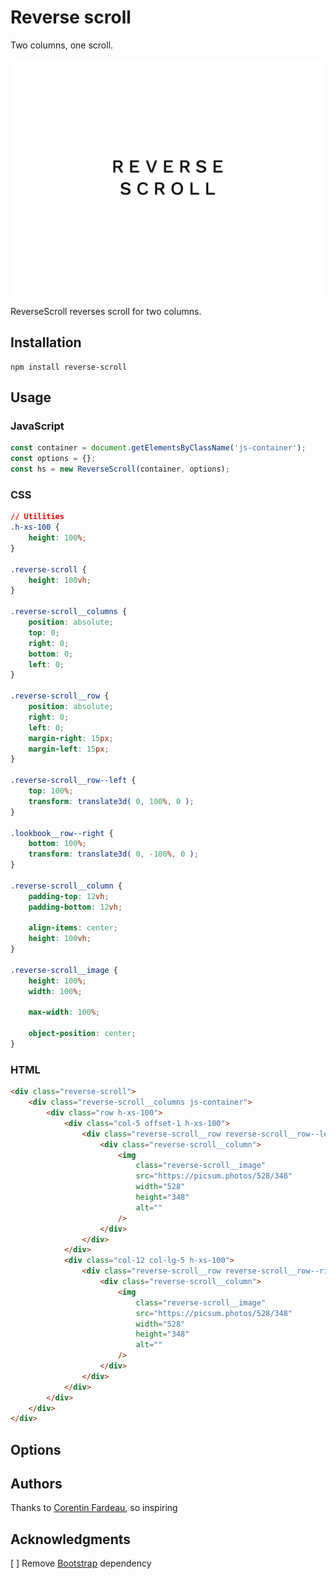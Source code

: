 # Reverse scroll

Two columns, one scroll.

![Reverse scroll](screenshot.jpg)

ReverseScroll reverses scroll for two columns.

## Installation

```
npm install reverse-scroll
```

## Usage

### JavaScript

```javascript
const container = document.getElementsByClassName('js-container');
const options = {};
const hs = new ReverseScroll(container, options);
```

### CSS

```css
// Utilities
.h-xs-100 {
	height: 100%;
}

.reverse-scroll {
	height: 100vh;
}

.reverse-scroll__columns {
	position: absolute;
	top: 0;
	right: 0;
	bottom: 0;
	left: 0;
}

.reverse-scroll__row {
	position: absolute;
	right: 0;
	left: 0;
	margin-right: 15px;
	margin-left: 15px;
}

.reverse-scroll__row--left {
	top: 100%;
	transform: translate3d( 0, 100%, 0 );
}

.lookbook__row--right {
	bottom: 100%;
	transform: translate3d( 0, -100%, 0 );
}

.reverse-scroll__column {
	padding-top: 12vh;
	padding-bottom: 12vh;

	align-items: center;
	height: 100vh;
}

.reverse-scroll__image {
	height: 100%;
	width: 100%;

	max-width: 100%;

	object-position: center;
}
```

### HTML

```html
<div class="reverse-scroll">
	<div class="reverse-scroll__columns js-container">
		<div class="row h-xs-100">
			<div class="col-5 offset-1 h-xs-100">
				<div class="reverse-scroll__row reverse-scroll__row--left js-row-left">
					<div class="reverse-scroll__column">
						<img
							class="reverse-scroll__image"
							src="https://picsum.photos/528/348"
							width="528"
							height="348"
							alt=""
						/>
					</div>
				</div>
			</div>
			<div class="col-12 col-lg-5 h-xs-100">
				<div class="reverse-scroll__row reverse-scroll__row--right js-row-right">
					<div class="reverse-scroll__column">
						<img
							class="reverse-scroll__image"
							src="https://picsum.photos/528/348"
							width="528"
							height="348"
							alt=""
						/>
					</div>
				</div>
			</div>
		</div>
	</div>
</div>
```

## Options

## Authors

Thanks to [Corentin Fardeau](https://github.com/Corentinfardeau/horizontal-scroll), so inspiring

## Acknowledgments

[ ] Remove [Bootstrap](https://getbootstrap.com/) dependency
